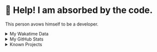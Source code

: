 # 🥺 Help! I am absorbed by the code. 

This person avows himself to be a developer.

<details>

<summary>My Wakatime Data</summary>

<!--START_SECTION:waka-->
![Lines of code](https://img.shields.io/badge/From%20Hello%20World%20I%27ve%20Written-8.8%20million%20lines%20of%20code-blue)

**🐱 My GitHub Data** 

> 📦 785.3 kB Used in GitHub's Storage 
 > 
> 🚫 Not Opted to Hire
 > 
> 📜 90 Public Repositories 
 > 
> 🔑 27 Private Repositories 
 > 
**I'm an Early 🐤** 

```text
🌞 Morning                2194 commits        ██████░░░░░░░░░░░░░░░░░░░   24.03 % 
🌆 Daytime                3910 commits        ███████████░░░░░░░░░░░░░░   42.82 % 
🌃 Evening                2952 commits        ████████░░░░░░░░░░░░░░░░░   32.33 % 
🌙 Night                  75 commits          ░░░░░░░░░░░░░░░░░░░░░░░░░   00.82 % 
```
📅 **I'm Most Productive on Tuesday** 

```text
Monday                   1135 commits        ███░░░░░░░░░░░░░░░░░░░░░░   12.43 % 
Tuesday                  1606 commits        ████░░░░░░░░░░░░░░░░░░░░░   17.59 % 
Wednesday                1600 commits        ████░░░░░░░░░░░░░░░░░░░░░   17.52 % 
Thursday                 1318 commits        ████░░░░░░░░░░░░░░░░░░░░░   14.43 % 
Friday                   1353 commits        ████░░░░░░░░░░░░░░░░░░░░░   14.82 % 
Saturday                 1137 commits        ███░░░░░░░░░░░░░░░░░░░░░░   12.45 % 
Sunday                   982 commits         ███░░░░░░░░░░░░░░░░░░░░░░   10.75 % 
```


**I Mostly Code in Go** 

```text
Go                       34 repos            ████████░░░░░░░░░░░░░░░░░   34.00 % 
TeX                      6 repos             ██░░░░░░░░░░░░░░░░░░░░░░░   06.00 % 
Rust                     3 repos             █░░░░░░░░░░░░░░░░░░░░░░░░   03.00 % 
Swift                    3 repos             █░░░░░░░░░░░░░░░░░░░░░░░░   03.00 % 
Shell                    2 repos             ░░░░░░░░░░░░░░░░░░░░░░░░░   02.00 % 
```




 Last Updated on 29/04/2024 01:16:31 UTC
<!--END_SECTION:waka-->

</details>

<details>
 
 <summary>My GitHub Stats</summary>

[![CDFMLR's github stats](https://github-readme-stats.vercel.app/api?username=cdfmlr&count_private=true&show_icons=true)](https://github.com/anuraghazra/github-readme-stats)
 
</details>

<details>

<summary>Known Projects</summary>

[![Star History Chart](https://api.star-history.com/svg?repos=cdfmlr/pyflowchart,cdfmlr/muvtuber,cdfmlr/crud,cdfmlr/murecom-verse-1,cdfmlr/murecom-intro&type=Date)](https://star-history.com/#cdfmlr/pyflowchart&cdfmlr/muvtuber&cdfmlr/crud&cdfmlr/murecom-verse-1&cdfmlr/murecom-intro&Date)

 </details>
